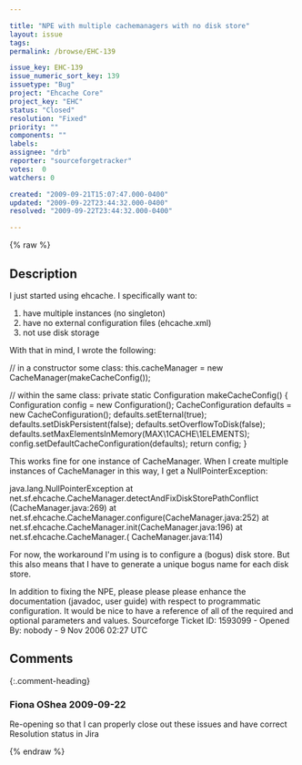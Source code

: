 ```yaml
---

title: "NPE with multiple cachemanagers with no disk store"
layout: issue
tags: 
permalink: /browse/EHC-139

issue_key: EHC-139
issue_numeric_sort_key: 139
issuetype: "Bug"
project: "Ehcache Core"
project_key: "EHC"
status: "Closed"
resolution: "Fixed"
priority: ""
components: ""
labels: 
assignee: "drb"
reporter: "sourceforgetracker"
votes:  0
watchers: 0

created: "2009-09-21T15:07:47.000-0400"
updated: "2009-09-22T23:44:32.000-0400"
resolved: "2009-09-22T23:44:32.000-0400"

---
```




{% raw %}



## Description

<div markdown="1" class="description">

I just started using ehcache.  I specifically want to:

1.  have multiple instances (no singleton)
2.  have no external configuration files (ehcache.xml)
3.  not use disk storage

With that in mind, I wrote the following:

// in a constructor some class:
this.cacheManager = new CacheManager(makeCacheConfig());

// within the same class:
  private static Configuration makeCacheConfig() {
    Configuration config = new Configuration();
    CacheConfiguration defaults = new CacheConfiguration();
    defaults.setEternal(true);
    defaults.setDiskPersistent(false);
    defaults.setOverflowToDisk(false);
    defaults.setMaxElementsInMemory(MAX\1CACHE\1ELEMENTS);
    config.setDefaultCacheConfiguration(defaults);
    return config;
  }


This works fine for one instance of CacheManager.  When
I create multiple instances of CacheManager in this
way, I get a NullPointerException:

java.lang.NullPointerException
        at
net.sf.ehcache.CacheManager.detectAndFixDiskStorePathConflict
(CacheManager.java:269)
        at
net.sf.ehcache.CacheManager.configure(CacheManager.java:252)
        at
net.sf.ehcache.CacheManager.init(CacheManager.java:196)
        at net.sf.ehcache.CacheManager.<init>(
CacheManager.java:114)


For now, the workaround I'm using is to configure a
(bogus) disk store.  But this also means that I have to
generate a unique bogus name for each disk store.

In addition to fixing the NPE, please please please
enhance the documentation (javadoc, user guide) with
respect to programmatic configuration.  It would be
nice to have a reference of all of the required and
optional parameters and values.
Sourceforge Ticket ID: 1593099 - Opened By: nobody - 9 Nov 2006 02:27 UTC

</div>

## Comments


{:.comment-heading}
### **Fiona OShea** <span class="date">2009-09-22</span>

<div markdown="1" class="comment">

Re-opening so that I can properly close out these issues and have correct Resolution status in Jira

</div>



{% endraw %}

